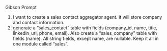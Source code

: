 Gibson Prompt
1) I want to create a sales contact aggregator agent. It will store company and contact information.
2) generate a “sales_contact” table with fields (company_id, name, title, linkedin_url, phone, email). Also create a “sales_company” table with fields (name). All string fields, except name, are nullable. Keep it all in one module called “sales”.
